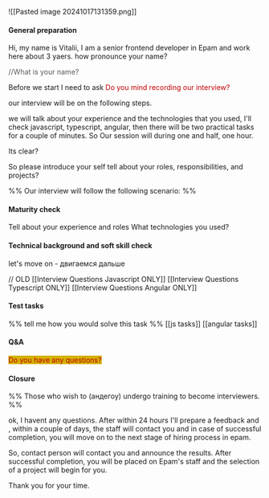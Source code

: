 ![[Pasted image 20241017131359.png]]


#### General preparation

Hi, my name is Vitalii, I am a senior frontend developer in Epam and work here about 3 yaers.
how  pronounce your name?


<font color="#595959">//What is your name?</font>

Before we start 
I need to ask
<font color="#c00000">Do you mind recording our interview?</font>


our interview will be on the following steps.

we will talk about your experience and the technologies that you used, I'll check javascript, typescript, angular,  then there will be two practical tasks for a couple of minutes. So Our session will during one and half, one hour.

Its clear?

So please introduce your self
tell about your roles, responsibilities, and projects?

%% Our interview will follow the following scenario: %%
#### Maturity check

Tell about your experience and roles
What technologies you used?
#### Technical background and soft skill check


let's move on  - двигаемся дальше




// OLD
[[Interview Questions Javascript ONLY]]
[[Interview Questions Typescript ONLY]]
[[Interview Questions Angular ONLY]]


#### Test tasks
%% tell me how you would solve this task %%
[[js tasks]]
[[angular tasks]]








#### Q&A

<span style="background:#d4b106"><font color="#c00000">Do you have any questions?</font></span>

#### Closure

%% Those who wish to (андегоу) undergo training to become interviewers. %%

ok, I havent any questions. 
After within 24 hours I'll prepare a feedback
and , within a couple of days, the staff will contact you and in case of successful completion, you will move on to the next stage of hiring process in epam.

So, contact person will contact you and announce the results. After successful completion, you will be placed on Epam's staff and the selection of a project will begin for you.

Thank you for your time.